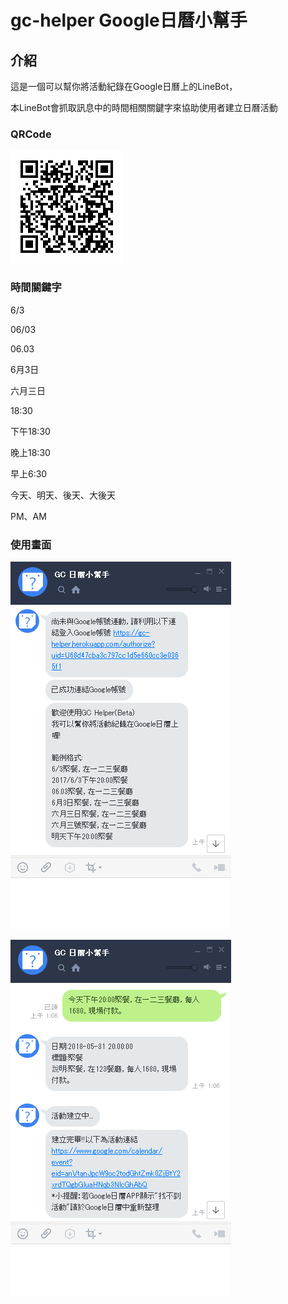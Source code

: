 # gc-helper Google日曆小幫手
## 介紹
這是一個可以幫你將活動紀錄在Google日曆上的LineBot，

本LineBot會抓取訊息中的時間相關關鍵字來協助使用者建立日曆活動

### QRCode

![image](https://raw.githubusercontent.com/linhsjoseph/gc-helper/master/8f4ZO5hjzF.png)

### 時間關鍵字

6/3

06/03

06.03

6月3日

六月三日

18:30

下午18:30

晚上18:30

早上6:30

今天、明天、後天、大後天

PM、AM

### 使用畫面

![image](https://raw.githubusercontent.com/linhsjoseph/gc-helper/master/1234675439.png)

![image](https://raw.githubusercontent.com/linhsjoseph/gc-helper/master/1234675438.png)
